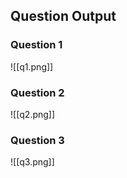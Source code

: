 ## Question Output

### Question 1
![[q1.png]]


### Question 2

![[q2.png]]

### Question 3

![[q3.png]]
